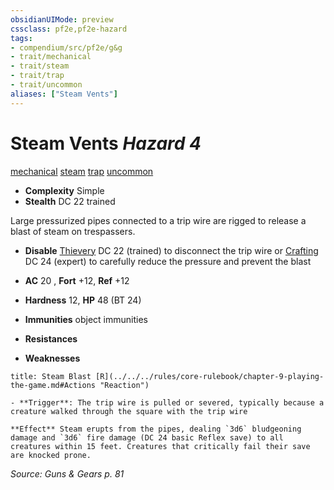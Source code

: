 ```yaml
---
obsidianUIMode: preview
cssclass: pf2e,pf2e-hazard
tags:
- compendium/src/pf2e/g&g
- trait/mechanical
- trait/steam
- trait/trap
- trait/uncommon
aliases: ["Steam Vents"]
---
```

# Steam Vents *Hazard 4*  
[mechanical](../../../rules/traits/mechanical.md)  [steam](../../../rules/traits/steam-g-g.md)  [trap](../../../rules/traits/trap.md)  [uncommon](../../../rules/traits/uncommon.md)  

- **Complexity** Simple
- **Stealth** DC 22 trained  

Large pressurized pipes connected to a trip wire are rigged to release a blast of steam on trespassers.

- **Disable** [Thievery](../../skills.md#Thievery) DC 22 (trained) to disconnect the trip wire or [Crafting](../../skills.md#Crafting) DC 24 (expert) to carefully reduce the pressure and prevent the blast  

- **AC** 20 , **Fort** +12, **Ref** +12
- **Hardness** 12, **HP** 48 (BT 24)
- **Immunities** object immunities
- **Resistances** 
- **Weaknesses** 
     
```ad-embed-ability
title: Steam Blast [R](../../../rules/core-rulebook/chapter-9-playing-the-game.md#Actions "Reaction")

- **Trigger**: The trip wire is pulled or severed, typically because a creature walked through the square with the trip wire

**Effect** Steam erupts from the pipes, dealing `3d6` bludgeoning damage and `3d6` fire damage (DC 24 basic Reflex save) to all creatures within 15 feet. Creatures that critically fail their save are knocked prone.
```

*Source: Guns & Gears p. 81*

